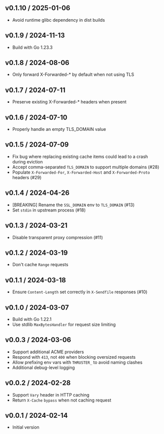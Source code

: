 ## v0.1.10 / 2025-01-06

* Avoid runtime glibc dependency in dist builds

## v0.1.9 / 2024-11-13

* Build with Go 1.23.3

## v0.1.8 / 2024-08-06

* Only forward X-Forwarded-* by default when not using TLS

## v0.1.7 / 2024-07-11

* Preserve existing X-Forwarded-* headers when present

## v0.1.6 / 2024-07-10

* Properly handle an empty TLS_DOMAIN value

## v0.1.5 / 2024-07-09

* Fix bug where replacing existing cache items could lead to a crash during
  eviction
* Accept comma-separated `TLS_DOMAIN` to support multiple domains (#28)
* Populate `X-Forwarded-For`, `X-Forwarded-Host` and `X-Forwarded-Proto`
  headers (#29)

## v0.1.4 / 2024-04-26

* [BREAKING] Rename the `SSL_DOMAIN` env to `TLS_DOMAIN` (#13)
* Set `stdin` in upstream process (#18)

## v0.1.3 / 2024-03-21

* Disable transparent proxy compression (#11)

## v0.1.2 / 2024-03-19

* Don't cache `Range` requests

## v0.1.1 / 2024-03-18

* Ensure `Content-Length` set correctly in `X-Sendfile` responses (#10)

## v0.1.0 / 2024-03-07

* Build with Go 1.22.1
* Use stdlib `MaxBytesHandler` for request size limiting

## v0.0.3 / 2024-03-06

* Support additional ACME providers
* Respond with `413`, not `400` when blocking oversized requests
* Allow prefixing env vars with `THRUSTER_` to avoid naming clashes
* Additional debug-level logging

## v0.0.2 / 2024-02-28

* Support `Vary` header in HTTP caching
* Return `X-Cache` `bypass` when not caching request

## v0.0.1 / 2024-02-14

* Initial version
